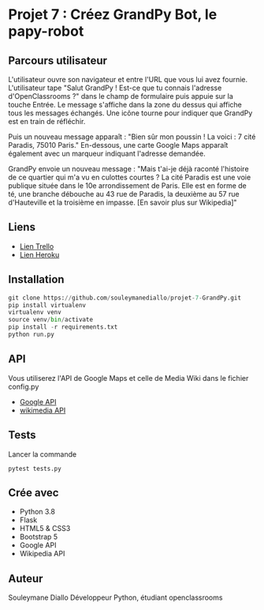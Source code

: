 # Projet 7 : Créez GrandPy Bot, le papy-robot

## Parcours utilisateur

L'utilisateur ouvre son navigateur et entre l'URL que vous lui avez fournie. L'utilisateur tape "Salut GrandPy ! Est-ce que tu connais l'adresse d'OpenClassrooms ?" dans le champ de formulaire puis appuie sur la touche Entrée. Le message s'affiche dans la zone du dessus qui affiche tous les messages échangés. Une icône tourne pour indiquer que GrandPy est en train de réfléchir.

Puis un nouveau message apparaît : "Bien sûr mon poussin ! La voici : 7 cité Paradis, 75010 Paris." En-dessous, une carte Google Maps apparaît également avec un marqueur indiquant l'adresse demandée.

GrandPy envoie un nouveau message : "Mais t'ai-je déjà raconté l'histoire de ce quartier qui m'a vu en culottes courtes ? La cité Paradis est une voie publique située dans le 10e arrondissement de Paris. Elle est en forme de té, une branche débouche au 43 rue de Paradis, la deuxième au 57 rue d'Hauteville et la troisième en impasse. [En savoir plus sur Wikipedia]"

## Liens

* [Lien Trello](https://trello.com/b/uTDkN8Qm/projet-7-ocr-grandpy)
* [Lien Heroku](https://grandpy-project-7-sd.herokuapp.com/)

## Installation

```python
git clone https://github.com/souleymanediallo/projet-7-GrandPy.git
pip install virtualenv
virtualenv venv
source venv/bin/activate
pip install -r requirements.txt
python run.py
```

## API 

Vous utiliserez l'API de Google Maps et celle de Media Wiki dans le fichier config.py

* [Google API](https://developers.google.com/)
* [wikimedia API](https://www.mediawiki.org/wiki/API:Main_page)

## Tests 

Lancer la commande

```test
pytest tests.py
```

## Crée avec

* Python 3.8
* Flask 
* HTML5 & CSS3
* Bootstrap 5
* Google API
* Wikipedia API

## Auteur

Souleymane Diallo 
Développeur Python, étudiant openclassrooms

